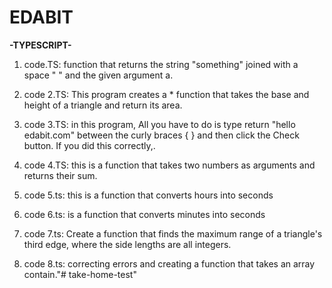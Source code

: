 # EDABIT

____-TYPESCRIPT-____

1. code.TS: function that returns the string "something" joined    with a space " " and the given argument a.

2. code 2.TS: This program creates a *  function that takes the base and height of a triangle and return its area.

3. code 3.TS: in this program,  All you have to do is type return "hello edabit.com" between the curly braces { } and then click the Check button. If you did this correctly,.

4. code 4.TS: this is a function that takes two numbers as arguments and returns their sum.

5. code 5.ts: this is a function that converts hours into seconds

6. code 6.ts: is a function that converts minutes into seconds

7. code 7.ts: Create a function that finds the maximum range of a triangle's third edge, where the side lengths are all integers.

8. code 8.ts: correcting  errors and creating a function that takes an array contain."# take-home-test" 
